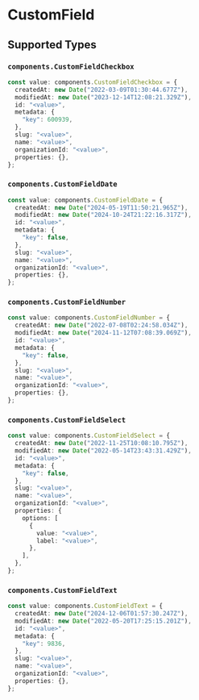 # CustomField


## Supported Types

### `components.CustomFieldCheckbox`

```typescript
const value: components.CustomFieldCheckbox = {
  createdAt: new Date("2022-03-09T01:30:44.677Z"),
  modifiedAt: new Date("2023-12-14T12:08:21.329Z"),
  id: "<value>",
  metadata: {
    "key": 600939,
  },
  slug: "<value>",
  name: "<value>",
  organizationId: "<value>",
  properties: {},
};
```

### `components.CustomFieldDate`

```typescript
const value: components.CustomFieldDate = {
  createdAt: new Date("2024-05-19T11:50:21.965Z"),
  modifiedAt: new Date("2024-10-24T21:22:16.317Z"),
  id: "<value>",
  metadata: {
    "key": false,
  },
  slug: "<value>",
  name: "<value>",
  organizationId: "<value>",
  properties: {},
};
```

### `components.CustomFieldNumber`

```typescript
const value: components.CustomFieldNumber = {
  createdAt: new Date("2022-07-08T02:24:58.034Z"),
  modifiedAt: new Date("2024-11-12T07:08:39.069Z"),
  id: "<value>",
  metadata: {
    "key": false,
  },
  slug: "<value>",
  name: "<value>",
  organizationId: "<value>",
  properties: {},
};
```

### `components.CustomFieldSelect`

```typescript
const value: components.CustomFieldSelect = {
  createdAt: new Date("2022-11-25T10:08:10.795Z"),
  modifiedAt: new Date("2022-05-14T23:43:31.429Z"),
  id: "<value>",
  metadata: {
    "key": false,
  },
  slug: "<value>",
  name: "<value>",
  organizationId: "<value>",
  properties: {
    options: [
      {
        value: "<value>",
        label: "<value>",
      },
    ],
  },
};
```

### `components.CustomFieldText`

```typescript
const value: components.CustomFieldText = {
  createdAt: new Date("2024-12-06T01:57:30.247Z"),
  modifiedAt: new Date("2022-05-20T17:25:15.201Z"),
  id: "<value>",
  metadata: {
    "key": 9836,
  },
  slug: "<value>",
  name: "<value>",
  organizationId: "<value>",
  properties: {},
};
```

